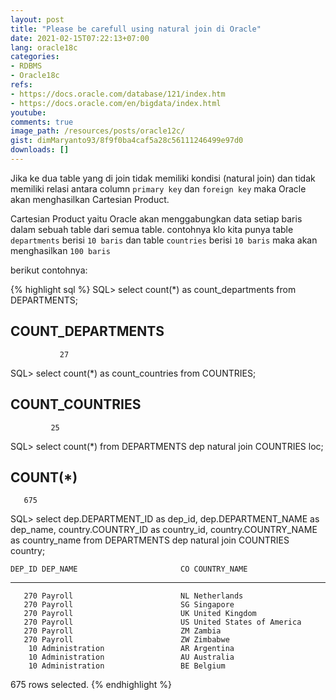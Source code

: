 ```yaml
---
layout: post
title: "Please be carefull using natural join di Oracle"
date: 2021-02-15T07:22:13+07:00
lang: oracle18c
categories:
- RDBMS
- Oracle18c
refs: 
- https://docs.oracle.com/database/121/index.htm
- https://docs.oracle.com/en/bigdata/index.html
youtube: 
comments: true
image_path: /resources/posts/oracle12c/
gist: dimMaryanto93/8f9f0ba4caf5a28c56111246499e97d0
downloads: []
---
```


Jika ke dua table yang di join tidak memiliki kondisi (natural join) dan tidak memiliki relasi antara column `primary key` dan `foreign key` maka Oracle akan menghasilkan Cartesian Product.

Cartesian Product yaitu Oracle akan menggabungkan data setiap baris dalam sebuah table dari semua table. contohnya klo kita punya table `departments` berisi `10 baris` dan table `countries` berisi `10 baris` maka akan menghasilkan `100 baris`

berikut contohnya:

{% highlight sql %}
SQL> select count(*) as count_departments
from DEPARTMENTS;

COUNT_DEPARTMENTS
-----------------
               27

SQL> select count(*) as count_countries
from COUNTRIES;

COUNT_COUNTRIES
---------------
             25

SQL> select count(*)
from DEPARTMENTS dep
         natural join COUNTRIES loc;

  COUNT(*)
----------
       675

SQL> select dep.DEPARTMENT_ID       as dep_id,
       dep.DEPARTMENT_NAME          as dep_name,
       country.COUNTRY_ID           as country_id,
       country.COUNTRY_NAME         as country_name
from DEPARTMENTS dep
         natural join COUNTRIES country;

    DEP_ID DEP_NAME                       CO COUNTRY_NAME
---------- ------------------------------ -- ----------------------------------------
       270 Payroll                        NL Netherlands
       270 Payroll                        SG Singapore
       270 Payroll                        UK United Kingdom
       270 Payroll                        US United States of America
       270 Payroll                        ZM Zambia
       270 Payroll                        ZW Zimbabwe
        10 Administration                 AR Argentina
        10 Administration                 AU Australia
        10 Administration                 BE Belgium

675 rows selected.
{% endhighlight %}